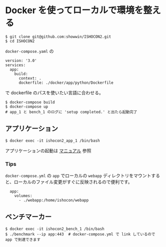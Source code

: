 # Docker を使ってローカルで環境を整える

```
$ git clone git@github.com:showwin/ISHOCON2.git
$ cd ISHOCON2
```

`docker-compose.yaml` の
```
version: '3.0'
services:
  app:
    build: 
      context: .
      dockerfile: ./docker/app/python/Dockerfile
```
で dockerfile のパスを使いたい言語に合わせる。

```
$ docker-compose build
$ docker-compose up
# app_1 と bench_1 のログに 'setup completed.' と出たら起動完了
```

## アプリケーション

```
$ docker exec -it ishocon2_app_1 /bin/bash
```

アプリケーションの起動は [マニュアル](https://github.com/showwin/ISHOCON2/blob/master/doc/manual.md) 参照


### Tips

`docker-compose.yml` の `app` でローカルの `webapp` ディレクトリをマウントすると、ローカルのファイル変更がすぐに反映されるので便利です。
```
  app:
    volumes:
      - ./webapp:/home/ishocon/webapp
```

## ベンチマーカー

```
$ docker exec -it ishocon2_bench_1 /bin/bash
$ ./benchmark --ip app:443  # docker-compose.yml で link しているので app で到達できます
```

